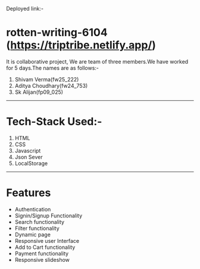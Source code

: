 
Deployed link:-
# rotten-writing-6104 (https://triptribe.netlify.app/)

It is collaborative project, We are team of three members.We have worked for 5 days.The names are as follows:-

1. Shivam Verma(fw25_222)
2. Aditya Choudhary(fw24_753)
3. Sk Alijan(fp09_025)

****************************************************************************************

# Tech-Stack Used:-
1. HTML
2. CSS
3. Javascript
4. Json Sever
5. LocalStorage

******************************************************************************************

# Features 
+ Authentication
+ Signin/Signup Functionality
+ Search functionality
+ Filter functionality
+ Dynamic page
+ Responsive user Interface
+ Add to Cart functionality
+ Payment functionality
+ Responsive slideshow

